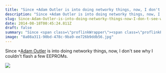 ```yaml
---
title: "Since +Adam Outler is into doing networky things, now, I don't see why I couldn't flash a few EEPROMs..."
description: "Since +Adam Outler is into doing networky things, now, I don't see why I couldn't flash a few EEPROMs..."
slug: Since-Adam-Outler-is-into-doing-networky-things-now-I-don-t-see-why-I-couldn-t-flash-a-few-EEPROMs
date: 2014-08-18T00:45:24.811Z
draft: false
summary: "Since <span class=\"proflinkWrapper\"><span class=\"proflinkPrefix\">+</span><a class=\"proflink\" href=\"https://plus.google.com/104711040110222472212\" oid=\"104711040110222472212\">Adam Outler</a></span> is into doing networky things, now, I don&#39;t see why I couldn&#39;t flash a few EEPROMs.﻿"
image: "8a08a311-90bd-478c-9ba9-ee726b9ddb56.jpg"
---
```



Since +[Adam Outler](https://plus.google.com/104711040110222472212) is into
doing networky things, now, I don't see why I couldn't flash a few EEPROMs.﻿

[![](https://lh4.googleusercontent.com/-9pUs2m3zNHQ/U_FMYDAKmJI/AAAAAAAAH64/KapKyujxZ-4/w506-h750/IMG_0064.JPG)](https://plus.google.com/photos/111381966376152171662/albums/6048699751343070657/6048699750541858962)

